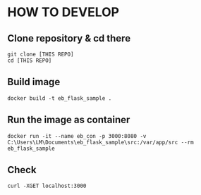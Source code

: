 # HOW TO DEVELOP

## Clone repository & cd there
```
git clone [THIS REPO]
cd [THIS REPO]
```

## Build image
```
docker build -t eb_flask_sample .
```

## Run the image as container
```
docker run -it --name eb_con -p 3000:8080 -v C:\Users\LM\Documents\eb_flask_sample\src:/var/app/src --rm eb_flask_sample
```

## Check
```
curl -XGET localhost:3000
```
